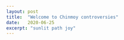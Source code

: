 ```yaml
---
layout: post
title:  "Welcome to Chinmoy controversies"
date:   2020-06-25
excerpt: "sunlit path joy"
---
```

